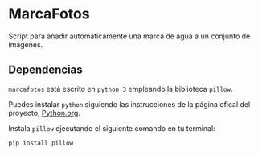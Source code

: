 # MarcaFotos

Script para añadir automáticamente una marca de agua a un conjunto de imágenes.

## Dependencias

`marcafotos` está escrito en `python 3` empleando la biblioteca `pillow`.

Puedes instalar `python` siguiendo las instrucciones de la página ofical del proyecto, [Python.org](https://www.python.org).

Instala `pillow` ejecutando el siguiente comando en tu terminal:
```
pip install pillow
```
